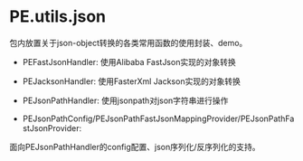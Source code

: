 PE.utils.json
=============

包内放置关于json-object转换的各类常用函数的使用封装、demo。

* PEFastJsonHandler: 使用Alibaba FastJson实现的对象转换

* PEJacksonHandler: 使用FasterXml Jackson实现的对象转换

* PEJsonPathHandler: 使用jsonpath对json字符串进行操作

* PEJsonPathConfig/PEJsonPathFastJsonMappingProvider/PEJsonPathFastJsonProvider:

面向PEJsonPathHandler的config配置、json序列化/反序列化的支持。
